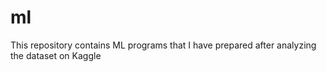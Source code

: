 # ml
This repository contains ML programs that I have prepared after analyzing the dataset on Kaggle
